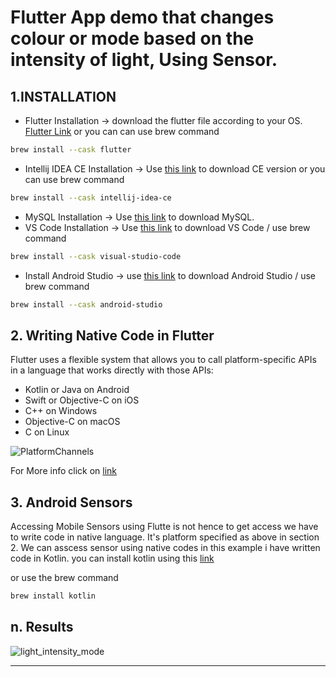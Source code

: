 # Flutter App demo that changes colour or mode based on the intensity of light, Using Sensor.

## 1.INSTALLATION

- Flutter Installation
  -> download the flutter file according to your OS. [Flutter Link](https://docs.flutter.dev/get-started/install)
or you can can use brew command

``` bash
brew install --cask flutter
```
- Intellij IDEA CE Installation -> Use [this link](https://www.jetbrains.com/idea/) to download CE version or you can use brew command
``` bash
brew install --cask intellij-idea-ce
```
- MySQL Installation -> Use [this link](https://dev.mysql.com/downloads/mysql/) to download MySQL.
- VS Code Installation -> Use [this link](https://code.visualstudio.com/Download) to download VS Code / use brew command 
``` bash
brew install --cask visual-studio-code
```
- Install Android Studio -> use [this link](https://developer.android.com/studio) to download Android Studio / use brew command
``` bash
brew install --cask android-studio
```

## 2. Writing Native Code in Flutter
Flutter uses a flexible system that allows you to call platform-specific APIs in a language that works directly with those APIs:

- Kotlin or Java on Android
- Swift or Objective-C on iOS
- C++ on Windows
- Objective-C on macOS
- C on Linux

![PlatformChannels](https://user-images.githubusercontent.com/46975685/156743506-5649792f-c73f-4e48-8127-67b6f1fb0e95.png)

For More info click on [link](https://docs.flutter.dev/development/platform-integration/platform-channels?tab=type-mappings-java-tab)

## 3. Android Sensors

Accessing Mobile Sensors using Flutte is not hence to get access we have to write code in native language. It's platform specified as above in section 2. We can asscess sensor using native codes in this example i have written code in Kotlin. you can install kotlin using this [link](https://kotlinlang.org/docs/command-line.html)

or use the brew command
``` bash
brew install kotlin

```


## n. Results
![light_intensity_mode](https://user-images.githubusercontent.com/46975685/156742964-897f7487-847e-400b-a01d-353cd7c93849.gif)


****
